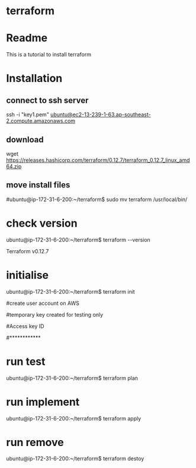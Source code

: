 # terraform

# Readme
This is a tutorial to install terraform


# Installation

## connect to ssh server

ssh -i "key1.pem" ubuntu@ec2-13-239-1-63.ap-southeast-2.compute.amazonaws.com

## download

wget https://releases.hashicorp.com/terraform/0.12.7/terraform_0.12.7_linux_amd64.zip

## move install files

#ubuntu@ip-172-31-6-200:~/terraform$ sudo mv terraform /usr/local/bin/

# check version
ubuntu@ip-172-31-6-200:~/terraform$ terraform --version

Terraform v0.12.7

# initialise
ubuntu@ip-172-31-6-200:~/terraform$ terraform init

#create user account on AWS

#temporary key created for testing only

#Access key ID

#************


# run test
ubuntu@ip-172-31-6-200:~/terraform$ terraform plan

# run implement
ubuntu@ip-172-31-6-200:~/terraform$ terraform apply

# run remove
ubuntu@ip-172-31-6-200:~/terraform$ terraform destoy
